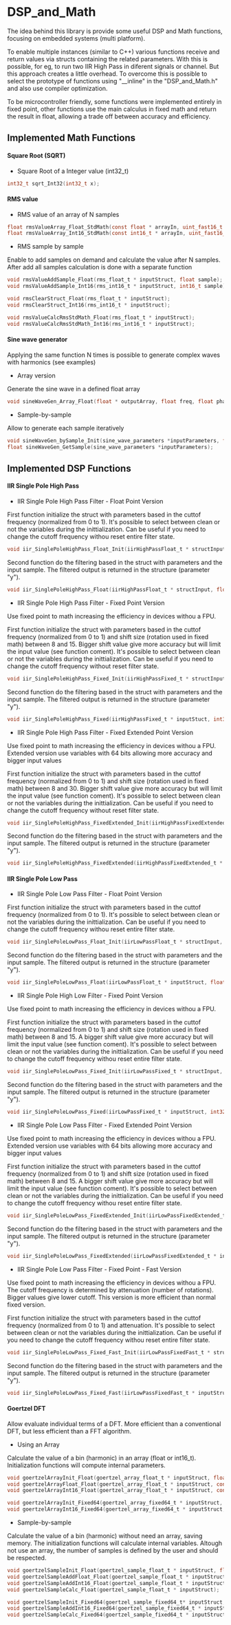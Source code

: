 # DSP_and_Math

The idea behind this library is provide some useful DSP and Math functions, focusing on embedded systems (multi platform).

To enable multiple instances (similar to C++) various functions receive and return values via structs containing the related parameters. With this is possible, for eg, to run two IIR High Pass in diferent signals or channel. But this approach creates a little overhead. To overcome this is possible to select the prototype of functions using "__inline" in the "DSP_and_Math.h" and also use compiler optimization.

To be microcontroller friendly, some functions were implemented entirely in fixed point, other functions use the main calculus in fixed math and return the result in float, allowing a trade off between accuracy and efficiency.

## Implemented Math Functions

#### Square Root (SQRT)

* Square Root of a Integer value (int32_t)
``` c
int32_t sqrt_Int32(int32_t x);
```

#### RMS value

* RMS value of an array of N samples
``` c
float rmsValueArray_Float_StdMath(const float * arrayIn, uint_fast16_t size, float dcLevel);
float rmsValueArray_Int16_StdMath(const int16_t * arrayIn, uint_fast16_t size, int16_t dcLevel);
```

* RMS sample by sample

Enable to add samples on demand and calculate the value after N samples. After add all samples calculation is done with a separate function
``` c
void rmsValueAddSample_Float(rms_float_t * inputStruct, float sample);
void rmsValueAddSample_Int16(rms_int16_t * inputStruct, int16_t sample);

void rmsClearStruct_Float(rms_float_t * inputStruct);
void rmsClearStruct_Int16(rms_int16_t * inputStruct);

void rmsValueCalcRmsStdMath_Float(rms_float_t * inputStruct);
void rmsValueCalcRmsStdMath_Int16(rms_int16_t * inputStruct);
```

#### Sine wave generator

Applying the same function N times is possible to generate complex waves with harmonics (see examples)

* Array version

Generate the sine wave in a defined float array
``` c
void sineWaveGen_Array_Float(float * outputArray, float freq, float phase_rad, float amplitude, float V_offset, uint_fast16_t points, uint_fast8_t doClean);
```

* Sample-by-sample

Allow to generate each sample iteratively
``` c
void sineWaveGen_bySample_Init(sine_wave_parameters *inputParameters, float freq, float phase, float amp, float v_off, uint_fast16_t points, uint_fast8_t doClean);
float sineWaveGen_GetSample(sine_wave_parameters *inputParameters);
```

## Implemented DSP Functions

#### IIR Single Pole High Pass

* IIR Single Pole High Pass Filter - Float Point Version

First function initialize the struct with parameters based in the cuttof frequency (normalized from 0 to 1). It's possible to select between clean or not the variables during the inittialization. Can be useful if you need to change the cutoff frequency withou reset entire filter state.

``` c
void iir_SinglePoleHighPass_Float_Init(iirHighPassFloat_t * structInput, float cutoffFreq, uint_fast8_t doClean);
```
Second function do the filtering based in the struct with parameters and the input sample. The filtered output is returned in the structure (parameter "y").
``` c
void iir_SinglePoleHighPass_Float(iirHighPassFloat_t * structInput, float xValueFloat);
```

* IIR Single Pole High Pass Filter - Fixed Point Version

Use fixed point to math increasing the efficiency in devices withou a FPU.

First function initialize the struct with parameters based in the cuttof frequency (normalized from 0 to 1) and shift size (rotation used in fixed math) between 8 and 15. Bigger shift value give more accuracy but will limit the input value (see function coment). It's possible to select between clean or not the variables during the inittialization. Can be useful if you need to change the cutoff frequency without reset filter state.

``` c
void iir_SinglePoleHighPass_Fixed_Init(iirHighPassFixed_t * structInput, float cutoffFreq, uint_fast8_t shift, uint_fast8_t doClean);
```
Second function do the filtering based in the struct with parameters and the input sample. The filtered output is returned in the structure (parameter "y").
``` c
void iir_SinglePoleHighPass_Fixed(iirHighPassFixed_t * inputStuct, int32_t xValue);
```

* IIR Single Pole High Pass Filter - Fixed Extended Point Version

Use fixed point to math increasing the efficiency in devices withou a FPU. Extended version use variables with 64 bits allowing more accuracy and bigger input values

First function initialize the struct with parameters based in the cuttof frequency (normalized from 0 to 1) and shift size (rotation used in fixed math) between 8 and 30. Bigger shift value give more accuracy but will limit the input value (see function coment). It's possible to select between clean or not the variables during the inittialization. Can be useful if you need to change the cutoff frequency without reset filter state.

``` c
void iir_SinglePoleHighPass_FixedExtended_Init(iirHighPassFixedExtended_t * structInput, double cutoffFreq, uint_fast8_t shift, uint_fast8_t doClean);
```
Second function do the filtering based in the struct with parameters and the input sample. The filtered output is returned in the structure (parameter "y").
``` c
void iir_SinglePoleHighPass_FixedExtended(iirHighPassFixedExtended_t * inputStuct, int32_t xValue);
```

#### IIR Single Pole Low Pass

* IIR Single Pole Low Pass Filter - Float Point Version

First function initialize the struct with parameters based in the cuttof frequency (normalized from 0 to 1). It's possible to select between clean or not the variables during the inittialization. Can be useful if you need to change the cutoff frequency withou reset entire filter state.

``` c
void iir_SinglePoleLowPass_Float_Init(iirLowPassFloat_t * structInput, float cutoffFreq, uint_fast8_t doClean);
```
Second function do the filtering based in the struct with parameters and the input sample. The filtered output is returned in the structure (parameter "y").
``` c
void iir_SinglePoleLowPass_Float(iirLowPassFloat_t * inputStruct, float xValueFloat);
```

* IIR Single Pole High Low Filter - Fixed Point Version

Use fixed point to math increasing the efficiency in devices withou a FPU.

First function initialize the struct with parameters based in the cuttof frequency (normalized from 0 to 1) and shift size (rotation used in fixed math) between 8 and 15. A bigger shift value give more accuracy but will limit the input value (see function coment). It's possible to select between clean or not the variables during the inittialization. Can be useful if you need to change the cutoff frequency withou reset entire filter state.

``` c
void iir_SinglePoleLowPass_Fixed_Init(iirLowPassFixed_t * structInput, float cutoffFreq, uint_fast8_t shift, uint_fast8_t doClean);
```
Second function do the filtering based in the struct with parameters and the input sample. The filtered output is returned in the structure (parameter "y").
``` c
void iir_SinglePoleLowPass_Fixed(iirLowPassFixed_t * inputStruct, int32_t xValue);
```

* IIR Single Pole Low Pass Filter - Fixed Extended Point Version

Use fixed point to math increasing the efficiency in devices withou a FPU. Extended version use variables with 64 bits allowing more accuracy and bigger input values

First function initialize the struct with parameters based in the cuttof frequency (normalized from 0 to 1) and shift size (rotation used in fixed math) between 8 and 15. A bigger shift value give more accuracy but will limit the input value (see function coment). It's possible to select between clean or not the variables during the inittialization. Can be useful if you need to change the cutoff frequency withou reset entire filter state.

``` c
void iir_SinglePoleLowPass_FixedExtended_Init(iirLowPassFixedExtended_t * structInput, double cutoffFreq, uint_fast8_t shift, uint_fast8_t doClean);
```
Second function do the filtering based in the struct with parameters and the input sample. The filtered output is returned in the structure (parameter "y").
``` c
void iir_SinglePoleLowPass_FixedExtended(iirLowPassFixedExtended_t * inputStruct, int32_t xValue);
```

* IIR Single Pole Low Pass Filter - Fixed Point - Fast Version

Use fixed point to math increasing the efficiency in devices withou a FPU. The cutoff frequency is determined by attenuation (number of rotations). Bigger values give lower cutoff. This version is more efficient than normal fixed version.

First function initialize the struct with parameters based in the cuttof frequency (normalized from 0 to 1) and attenuation. It's possible to select between clean or not the variables during the inittialization. Can be useful if you need to change the cutoff frequency withou reset entire filter state.

``` c
void iir_SinglePoleLowPass_Fixed_Fast_Init(iirLowPassFixedFast_t * structInput, int_fast8_t attenuation, int_fast8_t doClean);
```
Second function do the filtering based in the struct with parameters and the input sample. The filtered output is returned in the structure (parameter "y").
``` c
void iir_SinglePoleLowPass_Fixed_Fast(iirLowPassFixedFast_t * inputStruct, int32_t xValue);
```

#### Goertzel DFT

Allow evaluate individual terms of a DFT. More efficient than a conventional DFT, but less efficient than a FFT algorithm.

* Using an Array

Calculate the value of a bin (harmonic) in an array (float or int16_t). Initialization functions will compute internal parameters.

``` c
void goertzelArrayInit_Float(goertzel_array_float_t * inputStruct, float bin, uint_fast16_t size_array);
void goertzelArrayFloat_Float(goertzel_array_float_t * inputStruct, const float * arrayInput);
void goertzelArrayInt16_Float(goertzel_array_float_t * inputStruct, const int16_t * arrayInput);

void goertzelArrayInit_Fixed64(goertzel_array_fixed64_t * inputStruct, float bin, uint_fast16_t size_array, uint_fast8_t shift);
void goertzelArrayInt16_Fixed64(goertzel_array_fixed64_t * inputStruct, const int16_t * arrayInput);
```

* Sample-by-sample

Calculate the value of a bin (harmonic) without need an array, saving memory. The initialization functions will calculate internal variables. Altough not use an array, the number of samples is defined by the user and should be respected.

``` c
void goertzelSampleInit_Float(goertzel_sample_float_t * inputStruct, float bin, uint_fast16_t size_array);
void goertzelSampleAddFloat_Float(goertzel_sample_float_t * inputStruct, float sample);
void goertzelSampleAddInt16_Float(goertzel_sample_float_t * inputStruct, int16_t sample);
void goertzelSampleCalc_Float(goertzel_sample_float_t * inputStruct);

void goertzelSampleInit_Fixed64(goertzel_sample_fixed64_t* inputStruct, float bin, uint_fast16_t size_array, uint_fast8_t shift);
void goertzelSampleAddInt16_Fixed64(goertzel_sample_fixed64_t * inputStruct, int16_t sample);
void goertzelSampleCalc_Fixed64(goertzel_sample_fixed64_t * inputStruct);
```
